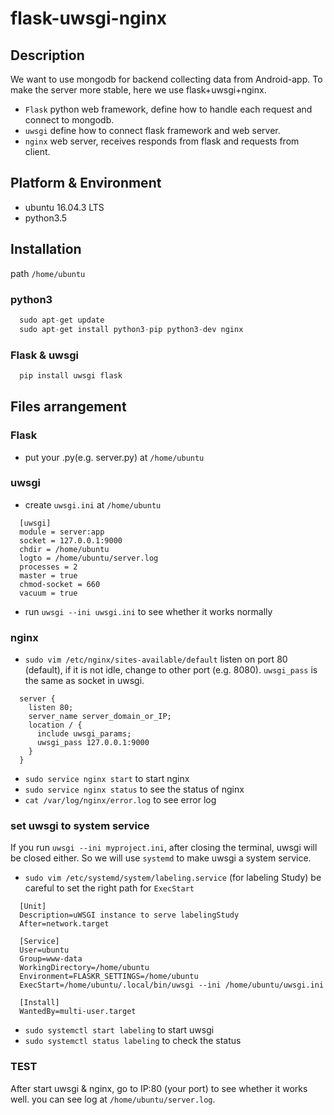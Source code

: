 # flask-uwsgi-nginx

## Description

We want to use mongodb for backend collecting data from Android-app.
To make the server more stable, here we use flask+uwsgi+nginx.

- `Flask` python web framework, define how to handle each request and connect to mongodb.
- `uwsgi` define how to connect flask framework and web server.
- `nginx` web server, receives responds from flask and requests from client.

## Platform & Environment
- ubuntu 16.04.3 LTS
- python3.5

## Installation
path `/home/ubuntu`

### python3
```python
  sudo apt-get update
  sudo apt-get install python3-pip python3-dev nginx
```
### Flask & uwsgi
```python
  pip install uwsgi flask
```

## Files arrangement
### Flask
- put your .py(e.g. server.py) at `/home/ubuntu`

### uwsgi
- create `uwsgi.ini` at `/home/ubuntu`
```
  [uwsgi]
  module = server:app
  socket = 127.0.0.1:9000
  chdir = /home/ubuntu
  logto = /home/ubuntu/server.log
  processes = 2
  master = true
  chmod-socket = 660
  vacuum = true
```
- run `uwsgi --ini uwsgi.ini` to see whether it works normally

### nginx
- `sudo vim /etc/nginx/sites-available/default`
listen on port 80 (default), if it is not idle, change to other port (e.g. 8080).
`uwsgi_pass` is the same as socket in uwsgi.
```
  server {
    listen 80;
    server_name server_domain_or_IP;
    location / {
      include uwsgi_params;
      uwsgi_pass 127.0.0.1:9000
    }
  }
```
- `sudo service nginx start` to start nginx
- `sudo service nginx status` to see the status of nginx
- `cat /var/log/nginx/error.log` to see error log

### set uwsgi to system service
If you run `uwsgi --ini myproject.ini`, after closing the terminal, uwsgi will be closed either.
So we will use `systemd` to make uwsgi a system service.
- `sudo vim /etc/systemd/system/labeling.service` (for labeling Study)
be careful to set the right path for `ExecStart`
```
  [Unit]
  Description=uWSGI instance to serve labelingStudy
  After=network.target

  [Service]
  User=ubuntu
  Group=www-data
  WorkingDirectory=/home/ubuntu
  Environment=FLASKR_SETTINGS=/home/ubuntu
  ExecStart=/home/ubuntu/.local/bin/uwsgi --ini /home/ubuntu/uwsgi.ini

  [Install]
  WantedBy=multi-user.target
```
- `sudo systemctl start labeling` to start uwsgi
- `sudo systemctl status labeling` to check the status

### TEST
After start uwsgi & nginx, go to IP:80 (your port) to see whether it works well.
you can see log at `/home/ubuntu/server.log`.

